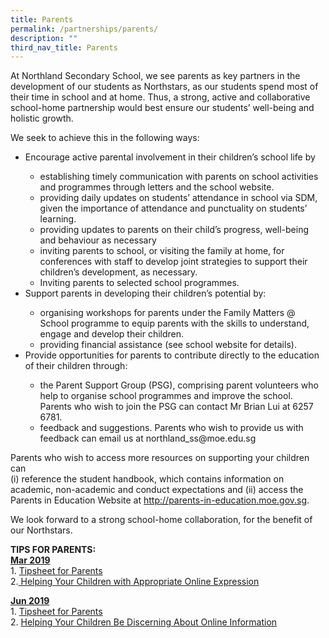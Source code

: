 ```yaml
---
title: Parents
permalink: /partnerships/parents/
description: ""
third_nav_title: Parents
---
```

<p>At Northland Secondary School, we see parents as key partners in the development of our students as Northstars, as our students spend most of their time in school and at home. Thus, a strong, active and collaborative school-home partnership would best ensure our students&rsquo; well-being and holistic growth.</p>
<p>We seek to achieve this in the following ways:</p>
<ul>
<li>Encourage active parental involvement in their children&rsquo;s school life by</li>
<ul>
<li>establishing timely communication with parents on school activities and programmes through letters and the school website.</li>
<li>providing daily updates on students&rsquo; attendance in school via SDM, given the importance of attendance and punctuality on students&rsquo; learning.</li>
<li>providing updates to parents on their child&rsquo;s progress, well-being and behaviour as necessary</li>
<li>inviting parents to school, or visiting the family at home, for conferences with staff to develop joint strategies to support their children&rsquo;s development, as necessary.</li>
<li>Inviting parents to selected school programmes.</li>
</ul>
<li>Support parents in developing their children&rsquo;s potential by:</li>
<ul>
<li>organising workshops for parents under the Family Matters @ School programme to equip parents with the skills to understand, engage and develop their children.</li>
<li>providing financial assistance (see school website for details).</li>
</ul>
<li>Provide opportunities for parents to contribute directly to the education of their children through:</li>
<ul>
<li>the Parent Support Group (PSG), comprising parent volunteers who help to organise school programmes and improve the school. Parents who wish to join the PSG can contact Mr Brian Lui at 6257 6781.</li>
<li>feedback and suggestions. Parents who wish to provide us with feedback can email us at northland_ss@moe.edu.sg</li>
</ul>
</ul>
<p>Parents who wish to access more resources on supporting your children can<br />(i) reference the student handbook, which contains information on academic, non-academic and conduct expectations and (ii) access the Parents in Education Website at <a href="http://parents-in-education.moe.gov.sg">http://parents-in-education.moe.gov.sg</a>.</p>
<p>We look forward to a strong school-home collaboration, for the benefit of our Northstars.</p>
<p><strong>TIPS FOR PARENTS:<br /></strong><strong><u>Mar 2019<br /></u></strong>1.&nbsp;<a href="/files/2019%20Connect%20T1%20Parents%20Tipsheet.pdf" target="_blank" rel="noopener">Tipsheet for Parents</a><br />2.<a href="/files/2019%20Connect%20T1%20Parents%20Slide.pdf" target="_blank" rel="noopener">&nbsp;Helping Your Children with Appropriate Online Expression</a></p>
<p><strong><u>Jun 2019<br /></u></strong>1.&nbsp;<a href="/files/3B)%202019%20Connect%20T2%20Parents%20Tipsheet%20-%20Sec-PreU.pdf" target="_blank" rel="noopener">Tipsheet for Parents</a><br />2.&nbsp;<a href="/files/2019%20Connect%20T2%20Parents%20Slide_Sec-PreU.pdf" target="_blank" rel="noopener">Helping Your Children Be Discerning About Online Information</a></p>